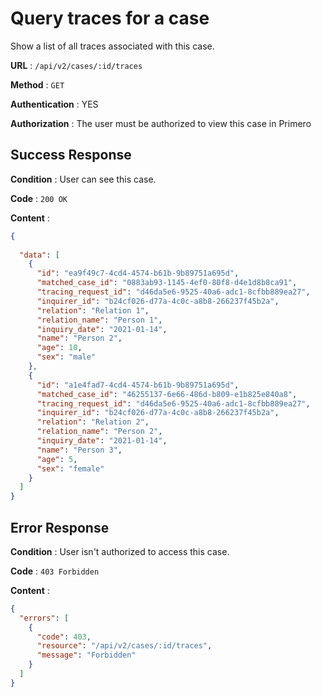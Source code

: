 <!-- Copyright (c) 2014 - 2023 UNICEF. All rights reserved. -->

# Query traces for a case

Show a list of all traces associated with this case.

**URL** : `/api/v2/cases/:id/traces`

**Method** : `GET`

**Authentication** : YES

**Authorization** : The user must be authorized to view this case in Primero

## Success Response

**Condition** : User can see this case.

**Code** : `200 OK`

**Content** :

```json
{
 
  "data": [
    {
      "id": "ea9f49c7-4cd4-4574-b61b-9b89751a695d",
      "matched_case_id": "0883ab93-1145-4ef0-80f8-d4e1d8b8ca91",
      "tracing_request_id": "d46da5e6-9525-40a6-adc1-8cfbb889ea27",
      "inquirer_id": "b24cf026-d77a-4c0c-a8b8-266237f45b2a",
      "relation": "Relation 1",
      "relation_name": "Person 1",
      "inquiry_date": "2021-01-14",
      "name": "Person 2",
      "age": 10,
      "sex": "male"
    },
    {
      "id": "a1e4fad7-4cd4-4574-b61b-9b89751a695d",
      "matched_case_id": "46255137-6e66-486d-b809-e1b825e840a8",
      "tracing_request_id": "d46da5e6-9525-40a6-adc1-8cfbb889ea27",
      "inquirer_id": "b24cf026-d77a-4c0c-a8b8-266237f45b2a",
      "relation": "Relation 2",
      "relation_name": "Person 2",
      "inquiry_date": "2021-01-14",
      "name": "Person 3",
      "age": 5,
      "sex": "female"
    }
  ]
}
```

## Error Response

**Condition** : User isn't authorized to access this case.

**Code** : `403 Forbidden`

**Content** :

```json
{
  "errors": [
    {
      "code": 403,
      "resource": "/api/v2/cases/:id/traces",
      "message": "Forbidden"
    }
  ]
}
```
